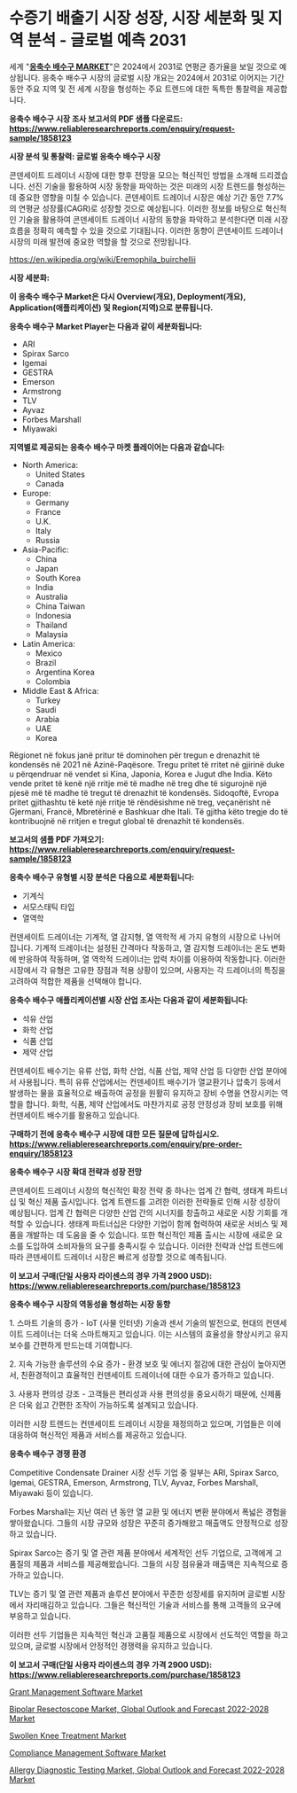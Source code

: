 <p><h1>수증기 배출기 시장 성장, 시장 세분화 및 지역 분석 - 글로벌 예측 2031</h1></p><p>세계 "<strong><a href="https://www.reliableresearchreports.com/condensate-drainer-r1858123">응축수 배수구 MARKET</a></strong>"은 2024에서 2031로 연평균 증가율을 보일 것으로 예상됩니다. 응축수 배수구 시장의 글로벌 시장 개요는 2024에서 2031로 이어지는 기간 동안 주요 지역 및 전 세계 시장을 형성하는 주요 트렌드에 대한 독특한 통찰력을 제공합니다.</p>
<p><strong>응축수 배수구 시장 조사 보고서의 PDF 샘플 다운로드: <a href="https://www.reliableresearchreports.com/enquiry/request-sample/1858123">https://www.reliableresearchreports.com/enquiry/request-sample/1858123</a></strong></p>
<p><strong>시장 분석 및 통찰력: 글로벌 응축수 배수구 시장</strong></p>
<p><p>콘덴세이트 드레이너 시장에 대한 향후 전망을 모으는 혁신적인 방법을 소개해 드리겠습니다. 선진 기술을 활용하여 시장 동향을 파악하는 것은 미래의 시장 트렌드를 형성하는 데 중요한 영향을 미칠 수 있습니다. 콘덴세이트 드레이너 시장은 예상 기간 동안 7.7%의 연평균 성장률(CAGR)로 성장할 것으로 예상됩니다. 이러한 정보를 바탕으로 혁신적인 기술을 활용하여 콘덴세이트 드레이너 시장의 동향을 파악하고 분석한다면 미래 시장 흐름을 정확히 예측할 수 있을 것으로 기대됩니다. 이러한 동향이 콘덴세이트 드레이너 시장의 미래 발전에 중요한 역할을 할 것으로 전망됩니다.</p></p>
<p><a href="%7CAUTHORITHY_DOMAIN_URL%7C">https://en.wikipedia.org/wiki/Eremophila_buirchellii</a></p>
<p><strong>시장 세분화:</strong></p>
<p><strong>이 응축수 배수구 Market은 다시 Overview(개요), Deployment(개요), Application(애플리케이션) 및 Region(지역)으로 분류됩니다.</strong></p>
<p><strong>응축수 배수구 Market Player는 다음과 같이 세분화됩니다:</strong></p>
<p><ul><li>ARI</li><li>Spirax Sarco</li><li>Igemai</li><li>GESTRA</li><li>Emerson</li><li>Armstrong</li><li>TLV</li><li>Ayvaz</li><li>Forbes Marshall</li><li>Miyawaki</li></ul></p>
<p><strong>지역별로 제공되는 응축수 배수구 마켓 플레이어는 다음과 같습니다:</strong></p>
<p><ul>
    <li>
        North America:
        <ul>
            <li>United States</li>
            <li>Canada</li>
        </ul>
    </li>
    <li>
        Europe:
        <ul>
            <li>Germany</li>
            <li>France</li>
            <li>U.K.</li>
            <li>Italy</li>
            <li>Russia</li>
        </ul>
    </li>
    <li>
        Asia-Pacific:
        <ul>
            <li>China</li>
            <li>Japan</li>
            <li>South Korea</li>
            <li>India</li>
            <li>Australia</li>
            <li>China Taiwan</li>
            <li>Indonesia</li>
            <li>Thailand</li>
            <li>Malaysia</li>
        </ul>
    </li>
    <li>
        Latin America:
        <ul>
            <li>Mexico</li>
            <li>Brazil</li>
            <li>Argentina Korea</li>
            <li>Colombia</li>
        </ul>
    </li>
    <li>
        Middle East & Africa:
        <ul>
            <li>Turkey</li>
            <li>Saudi</li>
            <li>Arabia</li>
            <li>UAE</li>
            <li>Korea</li>
        </ul>
    </li>
    </ul></p>
<p><p>Rëgionet në fokus janë pritur të dominohen për tregun e drenazhit të kondensës në 2021 në Azinë-Paqësore. Tregu pritet të rritet në gjirinë duke u përqendruar në vendet si Kina, Japonia, Korea e Jugut dhe India. Këto vende pritet të kenë një rritje më të madhe në treg dhe të sigurojnë një pjesë më të madhe të tregut të drenazhit të kondensës. Sidoqoftë, Evropa pritet gjithashtu të ketë një rritje të rëndësishme në treg, veçanërisht në Gjermani, Francë, Mbretërinë e Bashkuar dhe Itali. Të gjitha këto tregje do të kontribuojnë në rritjen e tregut global të drenazhit të kondensës.</p></p>
<p><strong>보고서의 샘플 PDF 가져오기: <a href="https://www.reliableresearchreports.com/enquiry/request-sample/1858123">https://www.reliableresearchreports.com/enquiry/request-sample/1858123</a></strong></p>
<p><strong>응축수 배수구 유형별 시장 분석은 다음으로 세분화됩니다:</strong></p>
<p><ul><li>기계식</li><li>서모스태틱 타입</li><li>열역학</li></ul></p>
<p><p>컨덴세이트 드레이너는 기계적, 열 감지형, 열 역학적 세 가지 유형의 시장으로 나뉘어 집니다. 기계적 드레이너는 설정된 간격마다 작동하고, 열 감지형 드레이너는 온도 변화에 반응하여 작동하며, 열 역학적 드레이너는 압력 차이를 이용하여 작동합니다. 이러한 시장에서 각 유형은 고유한 장점과 적용 상황이 있으며, 사용자는 각 드레이너의 특징을 고려하여 적합한 제품을 선택해야 합니다.</p></p>
<p><strong>응축수 배수구 애플리케이션별 시장 산업 조사는 다음과 같이 세분화됩니다:</strong></p>
<p><ul><li>석유 산업</li><li>화학 산업</li><li>식품 산업</li><li>제약 산업</li></ul></p>
<p><p>컨덴세이트 배수기는 유류 산업, 화학 산업, 식품 산업, 제약 산업 등 다양한 산업 분야에서 사용됩니다. 특히 유류 산업에서는 컨덴세이트 배수기가 열교환기나 압축기 등에서 발생하는 물을 효율적으로 배출하여 공정을 원활히 유지하고 장비 수명을 연장시키는 역할을 합니다. 화학, 식품, 제약 산업에서도 마찬가지로 공정 안정성과 장비 보호를 위해 컨덴세이트 배수기를 활용하고 있습니다.</p></p>
<p><strong>구매하기 전에 응축수 배수구 시장에 대한 모든 질문에 답하십시오. <a href="https://www.reliableresearchreports.com/enquiry/pre-order-enquiry/1858123">https://www.reliableresearchreports.com/enquiry/pre-order-enquiry/1858123</a></strong></p>
<p><strong>응축수 배수구 시장 확대 전략과 성장 전망</strong></p>
<p><p>콘덴세이트 드레이너 시장의 혁신적인 확장 전략 중 하나는 업계 간 협력, 생태계 파트너십 및 혁신 제품 출시입니다. 업계 트렌드를 고려한 이러한 전략들로 인해 시장 성장이 예상됩니다. 업계 간 협력은 다양한 산업 간의 시너지를 창출하고 새로운 시장 기회를 개척할 수 있습니다. 생태계 파트너십은 다양한 기업이 함께 협력하여 새로운 서비스 및 제품을 개발하는 데 도움을 줄 수 있습니다. 또한 혁신적인 제품 출시는 시장에 새로운 요소를 도입하여 소비자들의 요구를 충족시킬 수 있습니다. 이러한 전략과 산업 트렌드에 따라 콘덴세이트 드레이너 시장은 빠르게 성장할 것으로 예측됩니다.</p></p>
<p><strong>이 보고서 구매(단일 사용자 라이센스의 경우 가격 2900 USD): <a href="https://www.reliableresearchreports.com/purchase/1858123">https://www.reliableresearchreports.com/purchase/1858123</a></strong></p>
<p><strong>응축수 배수구 시장의 역동성을 형성하는 시장 동향</strong></p>
<p><p>1. 스마트 기술의 증가 - IoT (사물 인터넷) 기술과 센서 기술의 발전으로, 현대의 컨덴세이트 드레이너는 더욱 스마트해지고 있습니다. 이는 시스템의 효율성을 향상시키고 유지 보수를 간편하게 만드는데 기여합니다.</p><p>2. 지속 가능한 솔루션의 수요 증가 - 환경 보호 및 에너지 절감에 대한 관심이 높아지면서, 친환경적이고 효율적인 컨덴세이트 드레이너에 대한 수요가 증가하고 있습니다.</p><p>3. 사용자 편의성 강조 - 고객들은 편리성과 사용 편의성을 중요시하기 때문에, 신제품은 더욱 쉽고 간편한 조작이 가능하도록 설계되고 있습니다.</p><p>이러한 시장 트렌드는 컨덴세이트 드레이너 시장을 재정의하고 있으며, 기업들은 이에 대응하여 혁신적인 제품과 서비스를 제공하고 있습니다.</p></p>
<p><strong>응축수 배수구 경쟁 환경</strong></p>
<p><p>Competitive Condensate Drainer 시장 선두 기업 중 일부는 ARI, Spirax Sarco, Igemai, GESTRA, Emerson, Armstrong, TLV, Ayvaz, Forbes Marshall, Miyawaki 등이 있습니다.</p><p>Forbes Marshall는 지난 여러 년 동안 열 교환 및 에너지 변환 분야에서 폭넓은 경험을 쌓아왔습니다. 그들의 시장 규모와 성장은 꾸준히 증가해왔고 매출액도 안정적으로 성장하고 있습니다.</p><p>Spirax Sarco는 증기 및 열 관련 제품 분야에서 세계적인 선두 기업으로, 고객에게 고품질의 제품과 서비스를 제공해왔습니다. 그들의 시장 점유율과 매출액은 지속적으로 증가하고 있습니다.</p><p>TLV는 증기 및 열 관련 제품과 솔루션 분야에서 꾸준한 성장세를 유지하며 글로벌 시장에서 자리매김하고 있습니다. 그들은 혁신적인 기술과 서비스를 통해 고객들의 요구에 부응하고 있습니다.</p><p>이러한 선두 기업들은 지속적인 혁신과 고품질 제품으로 시장에서 선도적인 역할을 하고 있으며, 글로벌 시장에서 안정적인 경쟁력을 유지하고 있습니다.</p></p>
<p><strong>이 보고서 구매(단일 사용자 라이센스의 경우 가격 2900 USD): <a href="https://www.reliableresearchreports.com/purchase/1858123">https://www.reliableresearchreports.com/purchase/1858123</a></strong></p>
<p><p><a href="https://github.com/jakobeblake56/Market-Research-Report-List-1/blob/main/grant-management-software-market.md">Grant Management Software Market</a></p><p><a href="https://issuu.com/reportprime-2/docs/bipolar-resectoscope-market-global-_229ce762d158f6">Bipolar Resectoscope Market, Global Outlook and Forecast 2022-2028 Market</a></p><p><a href="https://github.com/mandarincruisesvn/Market-Research-Report-List-1/blob/main/swollen-knee-treatment-market.md">Swollen Knee Treatment Market</a></p><p><a href="https://github.com/julian6Skinner/Market-Research-Report-List-1/blob/main/compliance-management-software-market.md">Compliance Management Software Market</a></p><p><a href="https://issuu.com/reportprime-2/docs/allergy-diagnostic-testing-market-g_ceafeb9b8b9a78">Allergy Diagnostic Testing Market, Global Outlook and Forecast 2022-2028 Market</a></p></p>